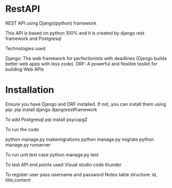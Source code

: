 # RestAPI
REST API using Django(python) framework 

This API is based on python 100% and it is created by django rest framework and Postgresql

Technologies used

Django: The web framework for perfectionists with deadlines (Django builds better web apps with less code).
DRF: A powerful and flexible toolkit for building Web APIs

# Installation

Ensure you have Django and DRF installed. If not, you can install them using pip:
pip install django djangorestframework

To add Postgresql
pip install psycopg2

To run the code

python  manage.py makemigrations
python  manage.py migrate
python manage.py runserver

To run unit  test case 
python manage.py test

To test API end points used Visual studio code thunder

To register user pass username and password
Notes table structure: id, title,content 



